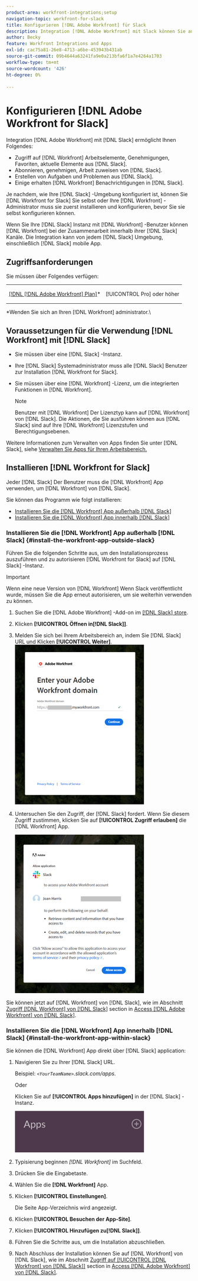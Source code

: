 ```yaml
---
product-area: workfront-integrations;setup
navigation-topic: workfront-for-slack
title: Konfigurieren [!DNL Adobe Workfront] für Slack
description: Integration [!DNL Adobe Workfront] mit Slack können Sie auf [!DNL Workfront] Arbeitselemente, Genehmigungen, Favoriten, aktuelle Elemente aus dem Slack.
author: Becky
feature: Workfront Integrations and Apps
exl-id: cac75a81-26e8-4713-a6be-453943b431ab
source-git-commit: 09b4644a63241fa9e0a213bfa6f1a7e4264a1703
workflow-type: tm+mt
source-wordcount: '426'
ht-degree: 0%

---
```


# Konfigurieren [!DNL Adobe Workfront for Slack]

Integration [!DNL Adobe Workfront] mit [!DNL Slack] ermöglicht Ihnen Folgendes:

* Zugriff auf [!DNL Workfront] Arbeitselemente, Genehmigungen, Favoriten, aktuelle Elemente aus [!DNL Slack].
* Abonnieren, genehmigen, Arbeit zuweisen von [!DNL Slack].
* Erstellen von Aufgaben und Problemen aus [!DNL Slack].
* Einige erhalten [!DNL Workfront] Benachrichtigungen in [!DNL Slack].

Je nachdem, wie Ihre [!DNL Slack] -Umgebung konfiguriert ist, können Sie [!DNL Workfront for Slack] Sie selbst oder Ihre [!DNL Workfront] -Administrator muss sie zuerst installieren und konfigurieren, bevor Sie sie selbst konfigurieren können.

Wenn Sie Ihre [!DNL Slack] Instanz mit [!DNL Workfront] -Benutzer können [!DNL Workfront] bei der Zusammenarbeit innerhalb ihrer [!DNL Slack] Kanäle. Die Integration kann von jedem [!DNL Slack] Umgebung, einschließlich [!DNL Slack] mobile App.

## Zugriffsanforderungen

Sie müssen über Folgendes verfügen:

<table style="table-layout:auto"> 
 <col> 
 </col> 
 <col> 
 </col> 
 <tbody> 
  <tr> 
   <td role="rowheader"><a href="https://www.workfront.com/plans" target="_blank">[!DNL [!DNL Adobe Workfront] Plan]</a>*</td> 
   <td> <p>[!UICONTROL Pro] oder höher</p> </td> 
  </tr> 
 </tbody> 
</table>

&#42;Wenden Sie sich an Ihren [!DNL Workfront] administrator.\

## Voraussetzungen für die Verwendung [!DNL Workfront] mit [!DNL Slack]

* Sie müssen über eine [!DNL Slack] -Instanz.
* Ihre [!DNL Slack] Systemadministrator muss alle [!DNL Slack] Benutzer zur Installation [!DNL Workfront for Slack].
* Sie müssen über eine [!DNL Workfront] -Lizenz, um die integrierten Funktionen in [!DNL Workfront].

   >[!NOTE]
   >
   >Benutzer mit [!DNL Workfront] Der Lizenztyp kann auf [!DNL Workfront] von [!DNL Slack]. Die Aktionen, die Sie ausführen können aus [!DNL Slack] sind auf Ihre [!DNL Workfront] Lizenzstufen und Berechtigungsebenen.

Weitere Informationen zum Verwalten von Apps finden Sie unter [!DNL Slack], siehe [Verwalten Sie Apps für Ihren Arbeitsbereich.](https://get.slack.help/hc/en-us/articles/222386767-Manage-apps-for-your-workspace)

## Installieren [!DNL Workfront for Slack]

Jeder [!DNL Slack] Der Benutzer muss die [!DNL Workfront] App verwenden, um [!DNL Workfront] von [!DNL Slack].

Sie können das Programm wie folgt installieren:

* [Installieren Sie die [!DNL Workfront] App außerhalb [!DNL Slack]](#install-the-workfront-app-outside-slack-install-the-workfront-app-outside-slack)
* [Installieren Sie die [!DNL Workfront] App innerhalb [!DNL Slack]](#install-the-workfront-app-within-slack-install-the-workfront-app-within-slack)

### Installieren Sie die [!DNL Workfront] App außerhalb [!DNL Slack] {#install-the-workfront-app-outside-slack}

Führen Sie die folgenden Schritte aus, um den Installationsprozess auszuführen und zu autorisieren [!DNL Workfront for Slack] auf [!DNL Slack] -Instanz.

>[!IMPORTANT]
>
>Wenn eine neue Version von [!DNL Workfront] Wenn Slack veröffentlicht wurde, müssen Sie die App erneut autorisieren, um sie weiterhin verwenden zu können.

1. Suchen Sie die [!DNL Adobe Workfront] -Add-on im [[!DNL Slack] store](https://workfront.slack.com/apps/A7CLAMVNW-adobe-workfront?tab=more_info).

1. Klicken **[!UICONTROL Öffnen in[!DNL Slack]]**.

1. Melden Sie sich bei Ihrem Arbeitsbereich an, indem Sie [!DNL Slack] URL und Klicken **[!UICONTROL Weiter]**.\
   ![screen_shot_2017-10-17_at_8.27.38_AM.png](assets/screen-shot-2017-10-17-at-8.27.38-am-350x432.png)

1. Untersuchen Sie den Zugriff, der [!DNL Slack] fordert. Wenn Sie diesem Zugriff zustimmen, klicken Sie auf **[!UICONTROL Zugriff erlauben]** die [!DNL Workfront] App.

   ![](assets/integrations-access-screen-350x429.png)

Sie können jetzt auf [!DNL Workfront] von [!DNL Slack], wie im Abschnitt [Zugriff [!DNL Workfront] von [!DNL Slack]](../../workfront-integrations-and-apps/using-workfront-with-slack/access-workfront-from-slack.md#viewing-all-available-commands) section in [Access [!DNL Adobe Workfront] von [!DNL Slack]](../../workfront-integrations-and-apps/using-workfront-with-slack/access-workfront-from-slack.md).

### Installieren Sie die [!DNL Workfront] App innerhalb [!DNL Slack] {#install-the-workfront-app-within-slack}

Sie können die [!DNL Workfront] App direkt über [!DNL Slack] application:

1. Navigieren Sie zu Ihrer [!DNL Slack] URL.

   Beispiel: *`<YourTeamName>`.slack.com/apps*.

   Oder

   Klicken Sie auf **[!UICONTROL Apps hinzufügen]** in der [!DNL Slack] -Instanz.

   ![add_apps_in_Slack.png](assets/add-apps-in-slack-350x112.png)

1. Typisierung beginnen *[!DNL Workfront]* im Suchfeld.
1. Drücken Sie die Eingabetaste.
1. Wählen Sie die **[!DNL Workfront]** App.
1. Klicken **[!UICONTROL Einstellungen]**.

   Die Seite App-Verzeichnis wird angezeigt.

1. Klicken **[!UICONTROL Besuchen der App-Site]**.
1. Klicken **[!UICONTROL Hinzufügen zu[!DNL Slack]]**.
1. Führen Sie die Schritte aus, um die Installation abzuschließen.
1. Nach Abschluss der Installation können Sie auf [!DNL Workfront] von [!DNL Slack], wie im Abschnitt [Zugriff auf [!UICONTROL [!DNL Workfront] von [!DNL Slack]]](../../workfront-integrations-and-apps/using-workfront-with-slack/access-workfront-from-slack.md#viewing-all-available-commands) section in [Access [!DNL Adobe Workfront] von [!DNL Slack]](../../workfront-integrations-and-apps/using-workfront-with-slack/access-workfront-from-slack.md).
